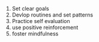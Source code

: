 1) Set clear goals
2) Devlop routines and set patterns
3) Practice self evaluation 
4) use positive reinforcement 
5) foster mindfulness 